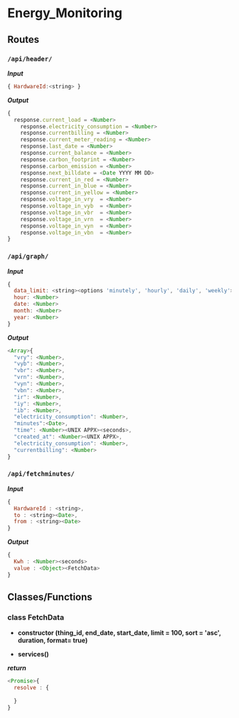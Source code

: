 # Energy_Monitoring

## Routes

### `/api/header/`

***Input***

```js
{ HardwareId:<string> }
```

***Output***

```js
{
  response.current_load = <Number>
    response.electricity_consumption = <Number>
    response.currentbilling = <Number>
    response.current_meter_reading = <Number>
    response.last_date = <Number>
    response.current_balance = <Number>
    response.carbon_footprint = <Number>
    response.carbon_emission = <Number>
    response.next_billdate = <Date YYYY MM DD>
    response.current_in_red = <Number>
    response.current_in_blue = <Number>
    response.current_in_yellow = <Number>
    response.voltage_in_vry  = <Number>
    response.voltage_in_vyb  = <Number>
    response.voltage_in_vbr  = <Number>
    response.voltage_in_vrn  = <Number>
    response.voltage_in_vyn  = <Number>
    response.voltage_in_vbn  = <Number>
}
```

### `/api/graph/`

***Input***

```js
{ 
  data_limit: <string><options 'minutely', 'hourly', 'daily', 'weekly'>
  hour: <Number>
  date: <Number>
  month: <Number>
  year: <Number>
}
```

***Output***

```js
<Array>{
  "vry": <Number>,
  "vyb": <Number>,
  "vbr": <Number>,
  "vrn": <Number>,
  "vyn": <Number>,
  "vbn": <Number>,
  "ir": <Number>,
  "iy": <Number>,
  "ib": <Number>,
  "electricity_consumption": <Number>,
  "minutes":<Date>,
  "time": <Number><UNIX APPX><seconds>,
  "created_at": <Number><UNIX APPX>,
  "electricity_consumption": <Number>,
  "currentbilling": <Number>
}
```

### `/api/fetchminutes/`

***Input***

```js
{
  HardwareId : <string>, 
  to : <string><Date>,
  from : <string><Date>
}
```

***Output***

```js
{
  Kwh : <Number><seconds>
  value : <Object><FetchData>
}
```

## Classes/Functions

### class FetchData

- **constructor (thing_id, end_date, start_date, limit = 100, sort = 'asc', duration, format= true)**

- **services()**

***return***

```js
<Promise>{
  resolve : {
    
  }
}
```
